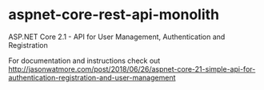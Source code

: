 # aspnet-core-rest-api-monolith

ASP.NET Core 2.1 - API for User Management, Authentication and Registration

For documentation and instructions check out http://jasonwatmore.com/post/2018/06/26/aspnet-core-21-simple-api-for-authentication-registration-and-user-management
